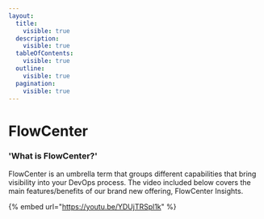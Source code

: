 ```yaml
---
layout:
  title:
    visible: true
  description:
    visible: true
  tableOfContents:
    visible: true
  outline:
    visible: true
  pagination:
    visible: true
---
```


# FlowCenter

### 'What is FlowCenter?'

FlowCenter  is an umbrella term that groups different capabilities that bring visibility into your DevOps process.  The video included below covers the main features/benefits of our brand new offering, FlowCenter Insights.&#x20;

{% embed url="https://youtu.be/YDUjTRSpl1k" %}
